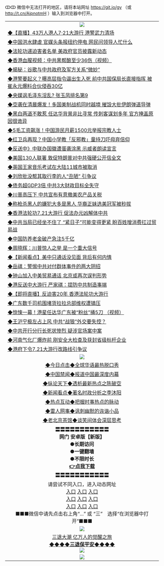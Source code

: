ↀↀ 微信中无法打开的地区，请将本站网址 https://git.io/gy （或 http://t.cn/AipnotmH ）输入到浏览器中打开。 

<table>
  <tr>
    <td align=center><img src="https://github.com/gyhhx/image-upload/blob/master/ogate-c.JPG" /></td>
  </tr>
  <tr>
<td align=left>
<a href="https://z7e5m3p3.stackpathcdn.com/oo.aspx?name=c1053883&key=iulvfagzrxnrcwra&from=gy">◆【直播】43万人港人7‧21大游行 港警武力清场</a><br/></td>
  </tr>
  <tr>
<td align=left>
<a href="https://z7e5m3p3.stackpathcdn.com/oo.aspx?name=c1053764&key=iulvfagzrxnrcwra&from=gy">◆中国洪水肆虐 官媒头条报纽约停电 网民问领导人忙什么</a><br/></td>
 </tr>
  <tr>
<td align=left>
<a href="https://z7e5m3p3.stackpathcdn.com/oo.aspx?name=c1053928&key=iulvfagzrxnrcwra&from=gy">◆法轮功递迫害者名单 美政府官员披露新动态</a><br/></td>
 </tr>
   <tr>
<td align=left>
<a href="https://z7e5m3p3.stackpathcdn.com/oo.aspx?name=https://www.ntdtv.com/gb/2019/07/22/a102627480.html&key=iulvfagzrxnrcwra&from=gy">◆香港血腥视频：中共黑帮酿至少36伤（视频）</a><br/></td>
   </tr> 
  <tr>
<td align=left>
<a href="https://z7e5m3p3.stackpathcdn.com/oo.aspx?name=c1053815&key=iulvfagzrxnrcwra&from=gy">◆揭秘：谷歌与中共政府及军方关系“微妙”</a><br/></td>
  </tr> 
 <tr>
<td align=left>
<a href="https://z7e5m3p3.stackpathcdn.com/oo.aspx?name=c1053812&key=iulvfagzrxnrcwra&from=gy">◆港警要起义？曝高层指令逼出生入死 前中共国保局长直接指挥 被崔永元爆料合伙侵吞30亿</a><br/>
</td>
   </tr>
 <tr>
<td align=left>
<a href="https://z7e5m3p3.stackpathcdn.com/oo.aspx?name=c1053768&key=iulvfagzrxnrcwra&from=gy">◆央媒讽毛泽东淫乱? 张玉凤排名第9</a><br/></td>
  </tr>
  <tr>
<td align=left>
<a href="https://z7e5m3p3.stackpathcdn.com/oo.aspx?name=c1053774&key=iulvfagzrxnrcwra&from=gy">◆空袭在清晨爆发！多国美制战机同时越境 摧毁大批伊朗弹道导弹</a><br/></td>
 </tr>
   <tr>
<td align=left>
<a href="https://z7e5m3p3.stackpathcdn.com/oo.aspx?name=c1053795&key=iulvfagzrxnrcwra&from=gy">◆黑白两道不敢惹 任达华背景非比寻常 传刺客谋划多年 官方掩盖原因很诡异</a><br/>
</td>
   </tr>
 <tr>
<td align=left>
<a href="https://z7e5m3p3.stackpathcdn.com/oo.aspx?name=c1053880&key=iulvfagzrxnrcwra&from=gy">◆5毛工资飙涨！中国游民月薪1500元举报宗教人士</a><br/></td>
  </tr>
  <tr>
<td align=left>
<a href="https://z7e5m3p3.stackpathcdn.com/oo.aspx?name=c1053850&key=iulvfagzrxnrcwra&from=gy">◆红卫兵再现？中国小学教「反邪教」童持刀吓母弃信仰</a><br/></td>
 </tr>
  <tr>
<td align=left>
<a href="https://z7e5m3p3.stackpathcdn.com/oo.aspx?name=c1053857&key=iulvfagzrxnrcwra&from=gy">◆反送中》中联办国徽遭蛋袭涂黑 示威者朗读宣言</a><br/></td>
 </tr>
   <tr>
<td align=left>
<a href="https://z7e5m3p3.stackpathcdn.com/oo.aspx?name=c1053941&key=iulvfagzrxnrcwra&from=gy">◆美国130人联署 敦促特朗普对中共强硬公开信全文</a><br/></td>
   </tr> 
  <tr>
<td align=left>
<a href="https://z7e5m3p3.stackpathcdn.com/oo.aspx?name=c1053790&key=iulvfagzrxnrcwra&from=gy">◆英国王家音乐考试在大陆11城市被取消</a><br/></td>
  </tr> 
 <tr>
<td align=left>
<a href="https://z7e5m3p3.stackpathcdn.com/oo.aspx?name=c1053856&key=iulvfagzrxnrcwra&from=gy">◆刘欣批没帮其取行李的人“丑陋” 引争议</a><br/>
</td>
   </tr>
 <tr>
<td align=left>
<a href="https://z7e5m3p3.stackpathcdn.com/oo.aspx?name=https://www.ntdtv.com/gb/2019/07/21/a102627381.html&key=iulvfagzrxnrcwra&from=gy">◆债务超GDP3倍 中共3大财政目标全失守</a><br/>
</td>
   </tr>
 <tr>
<td align=left>
<a href="https://z7e5m3p3.stackpathcdn.com/oo.aspx?name=https://www.ntdtv.com/gb/2019/07/21/a102627286.html&key=iulvfagzrxnrcwra&from=gy">◆川普高压下 中共宣布有意撤美农产品关税</a><br/></td>
  </tr>
  <tr>
<td align=left>
<a href="https://z7e5m3p3.stackpathcdn.com/oo.aspx?name=c1053882&key=iulvfagzrxnrcwra&from=gy">◆称枪杀黑人的嫌犯大多是黑人 华裔正妹选美冠军被秒拔</a><br/></td>
 </tr>
   <tr>
<td align=left>
<a href="https://z7e5m3p3.stackpathcdn.com/oo.aspx?name=c1053895&key=iulvfagzrxnrcwra&from=gy">◆香港法轮功7.21大游行 促法办元凶解体中共</a><br/>
</td>
   </tr>
 <tr>
<td align=left>
<a href="https://z7e5m3p3.stackpathcdn.com/oo.aspx?name=c1053797&key=iulvfagzrxnrcwra&from=gy">◆中共当局已经坐不住了 “紧日子”可能变得更紧 盼百姓增消费扛过贸易战</a><br/>
</td>
</tr> 
<tr>
<td align=left>
<a href="https://z7e5m3p3.stackpathcdn.com/oo.aspx?name=c1053891&key=iulvfagzrxnrcwra&from=gy">◆中国防养老金破产急注5千亿</a><br/>
</td>       
</tr> 

  <tr>
<td align=left>
<a href="https://z7e5m3p3.stackpathcdn.com/oo.aspx?name=c1053360&key=iulvfagzrxnrcwra&from=gy">◆周晓辉：川普惊人之举 是一个重大信号</a><br/></td>
  </tr>
  <tr>
<td align=left>
<a href="https://z7e5m3p3.stackpathcdn.com/oo.aspx?name=c1053635&key=iulvfagzrxnrcwra&from=gy">◆【新闻看点】美中只通话没见面 背后有何内情</a><br/></td>
 </tr>
  <tr>
<td align=left>
<a href="https://z7e5m3p3.stackpathcdn.com/oo.aspx?name=c1053513&key=iulvfagzrxnrcwra&from=gy">◆岳祺：警惕中共对付群体事件的两大阴招</a><br/></td>
 </tr>
   <tr>
<td align=left>
<a href="https://z7e5m3p3.stackpathcdn.com/oo.aspx?name=c1053602&key=iulvfagzrxnrcwra&from=gy">◆钟山加入中美贸易通话 北京或再次误判形势</a><br/></td>
   </tr> 
  <tr>
<td align=left>
<a href="https://z7e5m3p3.stackpathcdn.com/oo.aspx?name=c1053621&key=iulvfagzrxnrcwra&from=gy">◆港反送中大游行 严家祺：提防中共制造事端</a><br/></td>
  </tr> 
 <tr>
<td align=left>
<a href="https://z7e5m3p3.stackpathcdn.com/oo.aspx?name=http://www.epochtimes.com/gb/19/7/20/n11398226.htm&key=iulvfagzrxnrcwra&from=gy">◆【即将直播】反迫害20年 香港法轮功大游行</a><br/>
</td>
   </tr>
 <tr>
<td align=left>
<a href="https://z7e5m3p3.stackpathcdn.com/oo.aspx?name=c1053467&key=iulvfagzrxnrcwra&from=gy">◆广东数千司机围堵货拉拉总部维权遭镇压</a><br/></td>
  </tr>
  <tr>
<td align=left>
<a href="https://z7e5m3p3.stackpathcdn.com/oo.aspx?name=c1053645&key=iulvfagzrxnrcwra&from=gy">◆惊悚一幕！港星任达华广东被“粉丝”捅5刀 （视频）</a><br/></td>
 </tr>
   <tr>
<td align=left>
<a href="https://z7e5m3p3.stackpathcdn.com/oo.aspx?name=c1053576&key=iulvfagzrxnrcwra&from=gy">◆王沪宁极左占上风 中共“战狼”外交要失控？</a><br/>
</td>
   </tr>
 <tr>
<td align=left>
<a href="https://z7e5m3p3.stackpathcdn.com/oo.aspx?name=https://www.ntdtv.com/gb/2019/07/20/a102626529.html&key=iulvfagzrxnrcwra&from=gy">◆中共开行分行长死状惨烈 疑涉官场案中案</a><br/></td>
  </tr>
  <tr>
<td align=left>
<a href="https://z7e5m3p3.stackpathcdn.com/oo.aspx?name=http://www.epochtimes.com/gb/19/7/20/n11398128.htm&key=iulvfagzrxnrcwra&from=gy">◆河南气化厂爆炸前 刚安全大检查及获封省级标杆企业</a><br/></td>
 </tr>
  <tr>
<td align=left>
<a href="https://z7e5m3p3.stackpathcdn.com/oo.aspx?name=c1053608&key=iulvfagzrxnrcwra&from=gy">◆港府下令7.21大游行改路线引争议</a><br/></td>
 </tr>
  <tr>
    <td align=center><img src="https://github.com/gyhhx/image-upload/blob/master/title1.jpg" /></td>
  </tr>
   <tr>
   <td align=center> 
<a href="https://xvery.li/oo.aspx?name=c816850&key=lvvdiyawanfwimxk&from=gy&tag=9877">◆今日点击◆全球华语最热脱口秀</a><br/>
    </td>
  </tr>
  <tr>
  <td align=center>
<a href="https://xvery.li/oo.aspx?name=c816860&key=lvvdiyawanfwimxk&from=gy&tag=99733110">◆中国禁闻◆报道中国最深度内幕</a><br/>
   </tr>
  <tr>
     <td align=center>
<a href="https://xvery.li/oo.aspx?name=c816855&key=lvvdiyawanfwimxk&from=gy&tag=997110">◆纵论天下◆透析最新热点之陈破空</a><br/>
   </tr>
   <tr>
      <td align=center>
<a href="https://xvery.li/oo.aspx?name=c838308&key=lvvdiyawanfwimxk&from=gy&tag=9973110">◆新闻看点◆著名时政分析之李沐阳</a><br/>
   </tr>
   <tr>
     <td align=center>
<a href="https://xvery.li/oo.aspx?name=c816852&key=lvvdiyawanfwimxk&from=gy&tag=9733110">◆热点互动◆把握时事热点的脉动</a><br/>
   </tr>
   <tr>
      <td align=center>
<a href="https://xvery.li/oo.aspx?name=c816694&key=lvvdiyawanfwimxk&from=gy&tag=93310">◆雷人网事◆讽刺幽默的诙谐小品</a><br/>
   </tr>
   <tr>
    <td align=center>
<a href="https://xvery.li/oo.aspx?name=c816650&key=lvvdiyawanfwimxk&from=gy&tag=9973110">◆老北京茶馆◆谈笑间体会深层思考</a><br/>
   </tr>
  <tr>
    <td align=center>
 <b>〓〓〓〓〓〓〓〓〓〓〓<br/>网门 安卓版【新版】<br/> ●长期访问<br/> ●一键翻墙<br/>  ●不限时长<br/> 
 <a href="https://share.weiyun.com/5rCirK6">👉<b>点我下载</a><br/>〓〓〓〓〓〓〓〓〓〓〓<br/>
    </td>
    </tr>
   <tr>
    <td align=center>请尝试不同入口，进入动态网址<br/>
      <a href="https://s3.us-east-2.amazonaws.com/ogateo/show.htm">入口</a>
      <a href="https://s3.ca-central-1.amazonaws.com/ogatec/show.htm">入口</a>
      <a href="https://s3.ap-southeast-2.amazonaws.com/ogatey/show.htm">入口</a><br/>
      <a href="https://s3.ap-northeast-2.amazonaws.com/ogates/show.htm">入口</a>
      <a href="https://s3.eu-central-1.amazonaws.com/ogatef/show.htm">入口</a>
      <a href="https://s3.ap-south-1.amazonaws.com/ogatem/show.htm">入口</a><br/>
      <a href="https://s3-us-west-1.amazonaws.com/ogaten/show.htm">入口</a>
      <a href="https://s3.eu-west-2.amazonaws.com/ogatel/show.htm">入口</a>
      <a href="https://s3.ap-northeast-1.amazonaws.com/ogatet/show.htm">入口</a><br/>
      ■■■微信中请先点击右上角“...” 或 “三”　选择“在浏览器中打开”■■■<b><br/>
    </td>
  </tr>
  <tr>
    <td align=center><img src="https://github.com/gyhhx/image-upload/blob/master/3.jpg" /> </td>
</tr>
  <tr>  
  <td align=center>
  <a href="http://ctbtfdoocixoa.global.ssl.fastly.net/oo.aspx?name=c894205&key=ofejcfaxcltk&from=gy&tag=9973110">三退大潮 亿万人的觉醒之旅</a><br/>
      <a href="http://ctbtfdoocixoa.global.ssl.fastly.net/oo.aspx?name=ogQuit.aspx&key=ofejcfaxcltk&from=gy"><b>◆◆◆◆三退保平安◆◆◆◆<br/></a>
      <img src="https://github.com/gyhhx/image-upload/blob/master/3t.jpg" /><br/>
      </td>
  </tr>
   <tr>
    <td align=center><img src="https://raw.githubusercontent.com/oGate2/Up/master/oGate_640.jpg"/></td>
  </tr>
</table>




